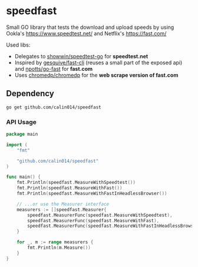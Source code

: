 # speedfast
Small GO library that tests the download and upload speeds by using Ookla's https://www.speedtest.net/ and Netflix's https://fast.com/

Used libs: 
* Delegates to [showwin/speedtest-go](https://github.com/showwin/speedtest-go) for **speedtest.net**
* Inspired by [gesquive/fast-cli](https://github.com/gesquive/fast-cli) (reuses a small part of the exposed api) and [npotts/go-fast](https://github.com/npotts/go-fast) for **fast.com**
* Uses [chromedp/chromedp](https://github.com/chromedp/chromedp) for the **web scrape version of fast.com** 

## Dependency

```
go get github.com/calin014/speedfast
```

### API Usage

```go
package main

import (
	"fmt"

	"github.com/calin014/speedfast"
)

func main() {
	fmt.Println(speedfast.MeasureWithSpeedtest())
	fmt.Println(speedfast.MeasureWithFast())
	fmt.Println(speedfast.MeasureWithFastInHeadlessBrowser())

	// ...or use the Measurer interface
	measurers := []speedfast.Measurer{
		speedfast.MeasurerFunc(speedfast.MeasureWithSpeedtest),
		speedfast.MeasurerFunc(speedfast.MeasureWithFast),
		speedfast.MeasurerFunc(speedfast.MeasureWithFastInHeadlessBrowser),
	}

	for _, m := range measurers {
		fmt.Println(m.Measure())
	}
}
```